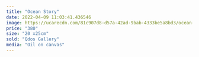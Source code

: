 ```yaml
---
title: "Ocean Story"
date: 2022-04-09 11:03:41.436546
image: https://ucarecdn.com/81c907d8-d57a-42ad-9bab-4333be5a8bd3/ocean-story.jpg
price: "380"
size: "20 x25cm"
sold: "Qdos Gallery"
media: "Oil on canvas"
---
```


